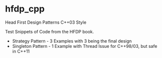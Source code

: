 # hfdp_cpp
Head First Design Patterns C++03 Style

Test Snippets of Code from the HFDP book.
* Strategy Pattern - 3 Examples with 3 being the final design
* Singleton Pattern - 1 Example with Thread Issue for C++98/03, but safe in C++11
